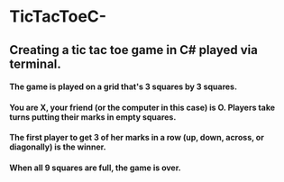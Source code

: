 # TicTacToeC-
## Creating a tic tac toe game in C# played via terminal. 

#### The game is played on a grid that's 3 squares by 3 squares.
#### You are X, your friend (or the computer in this case) is O. Players take turns putting their marks in empty squares.
#### The first player to get 3 of her marks in a row (up, down, across, or diagonally) is the winner.
#### When all 9 squares are full, the game is over. 

